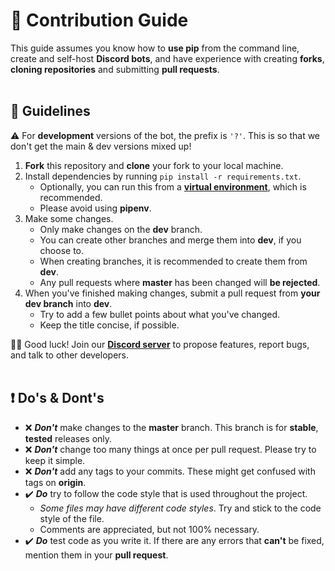 # 🚀 Contribution Guide

This guide assumes you know how to **use pip** from the command line, create and self-host **Discord bots**, and have experience with creating **forks**, **cloning repositories** and submitting **pull requests**.
<br><br>

## 📢 Guidelines

⚠️ For **development** versions of the bot, the prefix is `'?'`. This is so that we don't get the main & dev versions mixed up!

1. **Fork** this repository and **clone** your fork to your local machine.
3. Install dependencies by running `pip install -r requirements.txt`.
	- Optionally, you can run this from a **[virtual environment](https://docs.python.org/3/library/venv.html)**, which is recommended.
	- Please avoid using **pipenv**.
4. Make some changes.
	- Only make changes on the **dev** branch.
	 - You can create other branches and merge them into **dev**, if you choose to.
	 - When creating branches, it is recommended to create them from **dev**.
	 - Any pull requests where **master** has been changed will **be rejected**.
5. When you've finished making changes, submit a pull request from **your dev branch** into **dev**.
	- Try to add a few bullet points about what you've changed.
	- Keep the title concise, if possible.

👋🏻 Good luck! Join our **[Discord server](https://discord.gg/nNtGYsq3)** to propose features, report bugs, and talk to other developers.<br><br>

## ❗ Do's & Dont's

- ❌ ***Don't*** make changes to the **master** branch. This branch is for **stable**, **tested** releases only.
- ❌ ***Don't*** change too many things at once per pull request. Please try to keep it simple.
- ❌ ***Don't*** add any tags to your commits. These might get confused with tags on **origin**. 
- ✔️ ***Do*** try to follow the code style that is used throughout the project.
	- *Some files may have different code styles*. Try and stick to the code style of the file.
	- Comments are appreciated, but not 100% necessary.
- ✔️ ***Do*** test code as you write it. If there are any errors that **can't** be fixed, mention them in your **pull request**.




